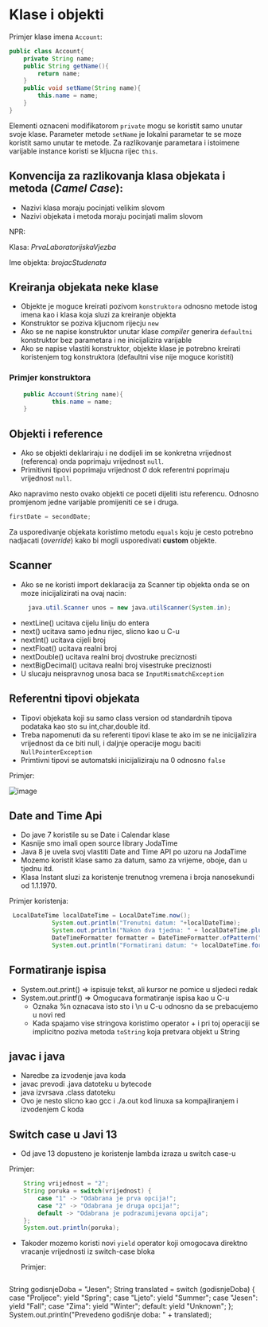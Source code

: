 # Klase i objekti

Primjer klase imena `Account`:

```java
public class Account{
    private String name;
    public String getName(){
        return name;
    }
    public void setName(String name){
        this.name = name;
    }
}
```
Elementi oznaceni modifikatorom `private` mogu se koristit samo unutar svoje klase.
Parameter metode `setName` je lokalni parametar te se moze koristit samo unutar te metode.
Za razlikovanje parametara i istoimene varijable instance koristi se kljucna rijec `this`.

## Konvencija za razlikovanja klasa objekata i metoda (_Camel Case_):
- Nazivi klasa moraju pocinjati velikim slovom
- Nazivi objekata i metoda moraju pocinjati malim slovom

NPR: 

Klasa: _PrvaLaboratorijskaVjezba_

Ime objekta: _brojacStudenata_

## Kreiranja objekata neke klase
- Objekte je moguce kreirati pozivom `konstruktora` odnosno metode istog imena kao i klasa 
koja sluzi za kreiranje objekta
- Konstruktor se poziva kljucnom rijecju `new`
- Ako se ne napise konstruktor unutar klase _compiler_ generira `defaultni` konstruktor bez 
parametara i ne inicijalizira varijable
- Ako se napise vlastiti konstruktor, objekte klase je potrebno kreirati koristenjem tog 
konstruktora (defaultni vise nije moguce koristiti)
### Primjer konstruktora
```java
    public Account(String name){
            this.name = name;
    }   
```

## Objekti i reference
- Ako se objekti deklariraju i ne dodijeli im se konkretna vrijednost (referenca) onda
poprimaju vrijednost `null`.
- Primitivni tipovi poprimaju vrijednost _0_ dok referentni poprimaju vrijednost `null`.

Ako napravimo nesto ovako objekti ce poceti dijeliti istu referencu. Odnosno promjenom
jedne varijable promijeniti ce se i druga.
```java
firstDate = secondDate;
```

Za usporedivanje objekata koristimo metodu `equals` koju je cesto potrebno nadjacati (_override_)
kako bi mogli usporedivati **custom** objekte.

## Scanner
- Ako se ne koristi import deklaracija za Scanner tip objekta onda se on moze inicijalizirati na ovaj nacin:
  ```java
    java.util.Scanner unos = new java.utilScanner(System.in);
  ```
- nextLine() ucitava cijelu liniju do entera
- next() ucitava samo jednu rijec, slicno kao u C-u
- nextInt() ucitava cijeli broj
- nextFloat() ucitava realni broj
- nextDouble() ucitava realni broj dvostruke preciznosti
- nextBigDecimal() ucitava realni broj visestruke preciznosti
- U slucaju neispravnog unosa baca se `InputMismatchException`
  
## Referentni tipovi objekata
- Tipovi objekata koji su samo class version od standardnih tipova podataka kao sto su int,char,double itd.
- Treba napomenuti da su referenti tipovi klase te ako im se ne inicijalizira vrijednost da ce biti null, i daljnje
  operacije mogu baciti `NullPointerException`
- Primtivni tipovi se automatski inicijaliziraju na 0 odnosno `false`

Primjer:

![image](https://github.com/ppudodo1/JavaLearning/assets/53093002/3b96aab4-46f3-4035-8f51-f15a5b70babf)


## Date and Time Api
- Do jave 7 koristile su se Date i Calendar klase
- Kasnije smo imali open source library JodaTime
- Java 8 je uvela svoj vlastiti Date and Time API po uzoru na JodaTime
- Mozemo koristit klase samo za datum, samo za vrijeme, oboje, dan u tjednu itd.
- Klasa Instant sluzi za koristenje trenutnog vremena i broja nanosekundi od 1.1.1970.

Primjer koristenja:
```java
 LocalDateTime localDateTime = LocalDateTime.now();
            System.out.println("Trenutni datum: "+localDateTime);
            System.out.println("Nakon dva tjedna: " + localDateTime.plusWeeks(2));
            DateTimeFormatter formatter = DateTimeFormatter.ofPattern("dd.MM.yyyy.");
            System.out.println("Formatirani datum: "+ localDateTime.format(formatter));
```

## Formatiranje ispisa
- System.out.print() => ispisuje tekst, ali kursor ne pomice u sljedeci redak
- System.out.printf() => Omogucava formatiranje ispisa kao u C-u
    - Oznaka %n oznacava isto sto i \n u C-u odnosno da se prebacujemo u novi red
    - Kada spajamo vise stringova koristimo operator + i pri toj operaciji se implicitno poziva metoda `toString` koja pretvara objekt u String
 
## javac i java
- Naredbe za izvodenje java koda
- javac prevodi .java datoteku u bytecode
- java izvrsava .class datoteku
- Ovo je nesto slicno kao gcc i ./a.out kod linuxa sa kompajliranjem i izvodenjem C koda


## Switch case u Javi 13
- Od jave 13 dopusteno je koristenje lambda izraza u switch case-u

Primjer:
```java
    String vrijednost = "2";
    String poruka = switch(vrijednost) {
        case "1" -> "Odabrana je prva opcija!";
        case "2" -> "Odabrana je druga opcija!";
        default -> "Odabrana je podrazumijevana opcija";
    };
    System.out.println(poruka);
```
- Takoder mozemo koristi novi `yield` operator koji omogocava direktno vracanje vrijednosti iz switch-case bloka

  Primjer:
  ```java
String godisnjeDoba = "Jesen";
String translated = switch (godisnjeDoba) {
    case "Proljece":
    yield "Spring";
    case "Ljeto":
    yield "Summer";
    case "Jesen":
    yield "Fall";
    case "Zima":
    yield "Winter";
    default:
    yield "Unknown";
};
System.out.println("Prevedeno godišnje doba: " + translated);
  ```
